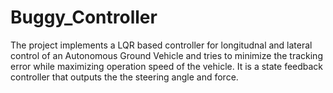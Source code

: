 # Buggy_Controller

The project implements a LQR based controller for longitudnal and lateral control of an Autonomous Ground Vehicle and tries to minimize the tracking error while maximizing operation speed of the vehicle.
It is a state feedback controller that outputs the the steering angle and force.
